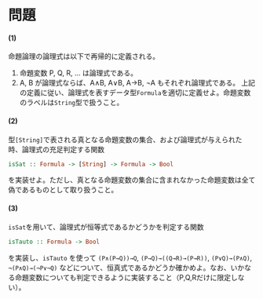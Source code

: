 # 問題
#### (1)
命題論理の論理式は以下で再帰的に定義される。
1. 命題変数 P, Q, R, ... は論理式である。
2. A, B が論理式ならば、A∧B, A∨B, A→B, ¬A もそれぞれ論理式である。
上記の定義に従い、論理式を表すデータ型`Formula`を適切に定義せよ。命題変数のラベルは`String`型で扱うこと。

#### (2)
型`[String]`で表される真となる命題変数の集合、および論理式が与えられた時、論理式の充足判定する関数
```haskell
isSat :: Formula -> [String] -> Formula -> Bool
```
を実装せよ。ただし、真となる命題変数の集合に含まれなかった命題変数は全て偽であるものとして取り扱うこと。

#### (3)
`isSat`を用いて、論理式が恒等式であるかどうかを判定する関数
```haskell
isTauto :: Formula -> Bool
```
を実装し、`isTauto` を使って `(P∧(P→Q))→Q`, `(P→Q)→((Q→R)→(P→R))`, `(P∨Q)→(P∧Q)`, `¬(P∧Q)→(¬P∨¬Q)` などについて、恒真式であるかどうか確かめよ。なお、いかなる命題変数についても判定できるように実装すること（P,Q,Rだけに限定しない）。
